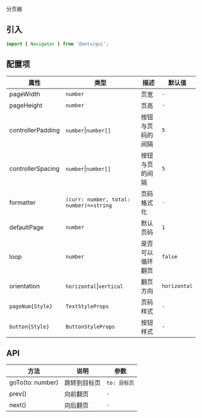 分页器

## 引入

```ts
import { Navigator } from '@antv/gui';
```

## 配置项

| **属性**          | **类型**                                | **描述**         | **默认值**   |
| ----------------- | --------------------------------------- | ---------------- | ------------ |
| pageWidth         | `number`                                | 页宽             | `-`          |
| pageHeight        | `number`                                | 页高             | `-`          |
| controllerPadding | `number`&#124;`number[]`                    | 按钮与页码的间隔 | `5`          |
| controllerSpacing | `number`&#124;`number[]`                    | 按钮与页的间隔   | `5`          |
| formatter         | `(curr: number, total: number)=>string` | 页码格式化       | `-`          |
| defaultPage       | `number`                                | 默认页码         | `1`          |
| loop              | `number`                                | 是否可以循环翻页 | `false`      |
| orientation       | `horizontal`&#124;`vertical`                | 翻页方向         | `horizontal` |
| `pageNum{Style}`  | `TextStyleProps`                        | 页码样式         | `-`          |
| `button{Style}`   | `ButtonStyleProps`                      | 按钮样式         | `-`          |

## API

| **方法**         | **说明**     | **参数**     |
| ---------------- | ------------ | ------------ |
| goTo(to: number) | 跳转到目标页 | `to: 目标页` |
| prev()           | 向前翻页     | `-`          |
| next()           | 向后翻页     | `-`          |
